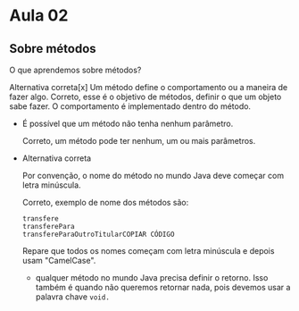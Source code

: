 # Aula 02

## **Sobre métodos**

O que aprendemos sobre métodos?

Alternativa correta[x] 
Um método define o comportamento ou a maneira de fazer algo.
Correto, esse é o objetivo de métodos, definir o que um objeto sabe fazer. O comportamento é implementado dentro do método.

- É possível que um método não tenha nenhum parâmetro.
    
    Correto, um método pode ter nenhum, um ou mais parâmetros.
    
- Alternativa correta
    
    Por convenção, o nome do método no mundo Java deve começar com letra minúscula.
    
    Correto, exemplo de nome dos métodos são:
    
    ```
    transfere
    transferePara
    transfereParaOutroTitularCOPIAR CÓDIGO
    ```
    
    Repare que todos os nomes começam com letra minúscula e depois usam "CamelCase".
    
    - qualquer método no mundo Java precisa definir o retorno. Isso também é quando não queremos retornar nada, pois devemos usar a palavra chave `void.`